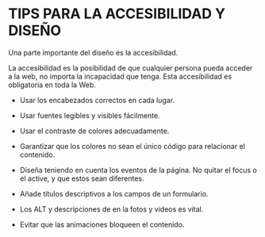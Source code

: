 # TIPS PARA LA ACCESIBILIDAD Y DISEÑO

Una parte importante del diseño es la accesibilidad. 

La accesibilidad es la posibilidad de que cualquier persona pueda acceder a la web, no importa la incapacidad que tenga. Esta accesibilidad es obligatoria en toda la Web.

- Usar los encabezados correctos en cada lugar.

- Usar fuentes legibles y visibles fácilmente.

- Usar el contraste de colores adecuadamente.

- Garantizar que los colores no sean el único código para relacionar el contenido.

- Diseña teniendo en cuenta los eventos de la página. No quitar el focus o el active, y que estos sean diferentes.

- Añade títulos descriptivos a los campos de un formulario.

- Los ALT y descripciones de en la fotos y videos es vital.

- Evitar que las animaciones bloqueen el contenido.
